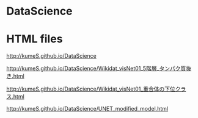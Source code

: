 # DataScience

# HTML files

http://kumeS.github.io/DataScience

http://kumeS.github.io/DataScience/Wikidat_visNet01_5階層_タンパク質抜き.html

http://kumeS.github.io/DataScience/Wikidat_visNet01_重合体の下位クラス.html

http://kumeS.github.io/DataScience/UNET_modified_model.html
